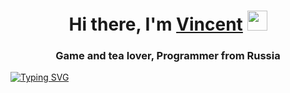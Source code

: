 <h1 align="center">Hi there, I'm <a href="[https://daniilshat.ru/](https://www.youtube.com/watch?v=GuP0JPBoMnk&ab_channel=GreenApelsin)" target="_blank">Vincent</a> 
<img src="https://media.tenor.com/I52W87bM7K8AAAAi/anime-aaaa.gif" height="32"/></h1>
<h3 align="center">Game and tea lover, Programmer from Russia</h3>

[![Typing SVG](https://readme-typing-svg.herokuapp.com?color=%23FF1493&lines=VideoGames+are+a+Big+Science)](https://git.io/typing-svg)
